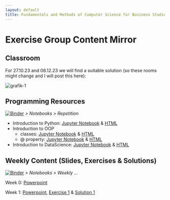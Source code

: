 ```yaml
---
layout: default
title: Fundamentals and Methods of Computer Science for Business Studies - Exercises, Group 2
---
```


# Exercise Group Content Mirror

## Classroom

For 27.10.23 and 08.12.23 we will find a suitable solution (so these rooms might change and I will post this here):

![grafik-1](https://github.com/DomBBB/dombbb.github.io/assets/48671300/fb2b78d1-226f-4b53-b22b-f016ae54cd0f)


## Programming Resources

[![Binder](https://mybinder.org/badge_logo.svg)](https://mybinder.org/v2/gh/DomBBB/dombbb.github.io/HEAD) _> Notebooks > Repetition_

- Introduction to Python: [Jupyter Notebook](https://github.com/DomBBB/dombbb.github.io/blob/main/Notebooks/Repetition/GMI%202023%20-%20Introduction%20to%20Python.ipynb) & [HTML](https://github.com/DomBBB/dombbb.github.io/blob/main/Notebooks/Repetition/GMI%202023%20-%20Introduction%20to%20Python.htm)
- Introduction to OOP
  - classes: [Jupyter Notebook](https://github.com/DomBBB/dombbb.github.io/blob/main/Notebooks/Repetition/GMI%202023%20-%20oop.ipynb) & [HTML](https://github.com/DomBBB/dombbb.github.io/blob/main/Notebooks/Repetition/GMI%202023%20-%20oop.html)
  - @ property: [Jupyter Notebook](https://github.com/DomBBB/dombbb.github.io/blob/main/Notebooks/Repetition/GMI%202023%20-%20%40property.ipynb) & [HTML](https://github.com/DomBBB/dombbb.github.io/blob/main/Notebooks/Repetition/GMI%202023%20-%20%40property.html)
- Introduction to DataScience: [Jupyter Notebook](https://github.com/DomBBB/dombbb.github.io/blob/main/Notebooks/Repetition/GMI%202023%20-%20Data%20Science.ipynb) & [HTML](https://github.com/DomBBB/dombbb.github.io/blob/main/Notebooks/Repetition/GMI%202023%20-%20Data%20Science.html)

## Weekly Content (Slides, Exercises & Solutions)

[![Binder](https://mybinder.org/badge_logo.svg)](https://mybinder.org/v2/gh/DomBBB/dombbb.github.io/HEAD) _> Notebooks > Weekly ..._

Week 0: [Powerpoint](https://view.officeapps.live.com/op/view.aspx?src=https://dombbb.github.io/Presentation/Presentation_W0.pptx)

Week 1: [Powerpoint](https://view.officeapps.live.com/op/view.aspx?src=https://dombbb.github.io/Presentation/Presentation_W1.pptx), [Exercise 1](https://github.com/DomBBB/dombbb.github.io/blob/main/Notebooks/Weekly%20Exercises/Week1.ipynb) & [Solution 1](https://github.com/DomBBB/dombbb.github.io/blob/main/Notebooks/Weekly%20Solutions/Week1_Solution.ipynb)
